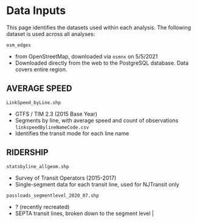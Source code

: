# Data Inputs

This page identifies the datasets used within each analysis. The following dataset is used across all analyses:

`osm_edges`

- from OpenStreetMap, downloaded via `osmnx` on 5/5/2021
- Downloaded directly from the web to the PostgreSQL database. Data covers entire region.

## AVERAGE SPEED

`LinkSpeed_byLine.shp`

- GTFS / TIM 2.3 (2015 Base Year)
- Segments by line, with average speed and count of observations
  `linkspeedBylineNameCode.csv`
- Identifies the transit mode for each line name

## RIDERSHIP

`statsbyline_allgeom.shp`

- Survey of Transit Operators (2015-2017)
- Single-segment data for each transit line, used for NJTransit only

`passloads_segmentlevel_2020_07.shp`

- ? (recently recreated)
- SEPTA transit lines, broken down to the segment level |
